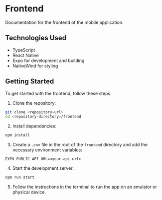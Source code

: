 # Frontend

Documentation for the frontend of the mobile application.

## Technologies Used
- TypeScript
- React Native 
- Expo for development and building
- NativeWind for styling

## Getting Started
To get started with the frontend, follow these steps:
1. Clone the repository:
  ```bash
  git clone <repository-url>
  cd <repository-directory>/frontend
  ```
2. Install dependencies:
  ```bash
  npm install
  ```
3. Create a `.env` file in the root of the `frontend` directory and add the necessary environment variables:
  ```env
  EXPO_PUBLIC_API_URL=<your-api-url>
  ```
4. Start the development server:
  ```bash
  npm run start
  ```
5. Follow the instructions in the terminal to run the app on an emulator or physical device.
